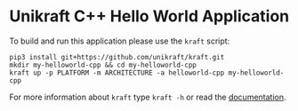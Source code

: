 # Unikraft C++ Hello World Application

To build and run this application please use the `kraft` script:

    pip3 install git+https://github.com/unikraft/kraft.git
    mkdir my-helloworld-cpp && cd my-helloworld-cpp
    kraft up -p PLATFORM -m ARCHITECTURE -a helloworld-cpp my-helloworld-cpp

For more information about `kraft` type ```kraft -h``` or read the
[documentation](http://docs.unikraft.org).
